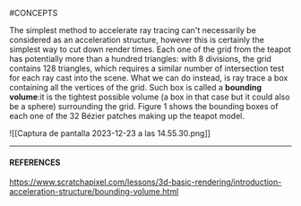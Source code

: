 #CONCEPTS 



The simplest method to accelerate ray tracing can't necessarily be considered as an acceleration structure, however this is certainly the simplest way to cut down render times. Each one of the grid from the teapot has potentially more than a hundred triangles: with 8 divisions, the grid contains 128 triangles, which requires a similar number of intersection test for each ray cast into the scene. What we can do instead, is ray trace a box containing all the vertices of the grid. Such box is called a **bounding volume**:it is the tightest possible volume (a box in that case but it could also be a sphere) surrounding the grid. Figure 1 shows the bounding boxes of each one of the 32 Bézier patches making up the teapot model.

![[Captura de pantalla 2023-12-23 a las 14.55.30.png]]



---
#### REFERENCES
https://www.scratchapixel.com/lessons/3d-basic-rendering/introduction-acceleration-structure/bounding-volume.html